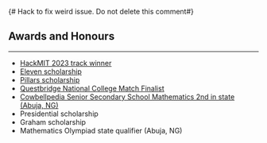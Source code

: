 {# Hack to fix weird issue. Do not delete this comment#}

## Awards and Honours
---

- [HackMIT 2023 track winner](https://youtu.be/WAunf1TDzao?t=1224)
- [Eleven scholarship](https://bold.org/scholarships/eleven-scholarship/)
- [Pillars scholarship](https://www.dom.edu/admission/scholarships-dominican#pillars)
- [Questbridge National College Match Finalist](https://www.questbridge.org/high-school-students/national-college-match)
- [Cowbellpedia Senior Secondary School Mathematics 2nd in state (Abuja, NG)](https://en.wikipedia.org/wiki/Cowbellpedia)
- Presidential scholarship
- Graham scholarship
- Mathematics Olympiad state qualifier (Abuja, NG)
